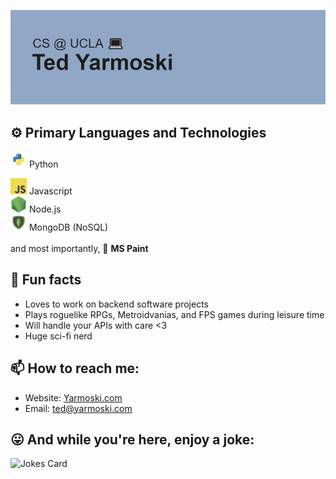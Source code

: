 ![Ted's Banner](banner.png)
## ⚙️ Primary Languages and Technologies
<img alt="Python" width="26px" src="https://raw.githubusercontent.com/github/explore/80688e429a7d4ef2fca1e82350fe8e3517d3494d/topics/python/python.png"/> Python 
<!-- <br/>
<img alt="C++" width="26px" src="c-logo-vector.svg" /> C++
<br/> -->
<img alt="JavaScript" width="26px" src="https://raw.githubusercontent.com/github/explore/80688e429a7d4ef2fca1e82350fe8e3517d3494d/topics/javascript/javascript.png" /> Javascript 
<br/>
<img alt="Node.js" width="26px" src="https://raw.githubusercontent.com/github/explore/80688e429a7d4ef2fca1e82350fe8e3517d3494d/topics/nodejs/nodejs.png" /> Node.js 
<br/>
<img alt="MongoDB" width="26px" src="kisspng-mongodb-document-oriented-database-nosql-openshift-web-app-development-servcie-in-dehradun-5ca1b8cbb3c6e9.4630661915541024757364.png" /> MongoDB (NoSQL)
<br/>
<br/>
and most importantly, 🎨 **MS Paint** 

## 🤠 Fun facts
- Loves to work on backend software projects
- Plays roguelike RPGs, Metroidvanias, and FPS games during leisure time
- Will handle your APIs with care <3
- Huge sci-fi nerd

## 📫 How to reach me:
- Website: [Yarmoski.com](https://yarmoski.github.io/)
- Email: <ted@yarmoski.com>

## 😛 And while you're here, enjoy a joke:
![Jokes Card](https://readme-jokes.vercel.app/api?bgColor=%23212529&textColor=%23ffddd2&qColor=%23f94144&aColor=%2390be6d&borderColor=%23f9c74f&codeColor=%23f9c74f)
